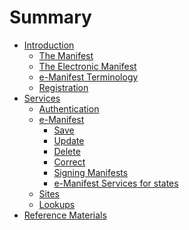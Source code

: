# Summary

- [Introduction](README.md)
  - [The Manifest](Intro/paper_manifest.md)
  - [The Electronic Manifest]()
  - [e-Manifest Terminology](Intro/terminology.md)
  - [Registration](Intro/registration.md)
- [Services](Services/index.md)
  - [Authentication](Services/authentication.md)
  - [e-Manifest](Services/Manifest/save.md)
    - [Save](Services/Manifest/save.md)
    - [Update](Services/Manifest/update.md)
    - [Delete](Services/Manifest/delete.md)
    - [Correct]()
    - [Signing Manifests]()
    - [e-Manifest Services for states]()
  - [Sites]()
  - [Lookups]()
- [Reference Materials](references.md)
